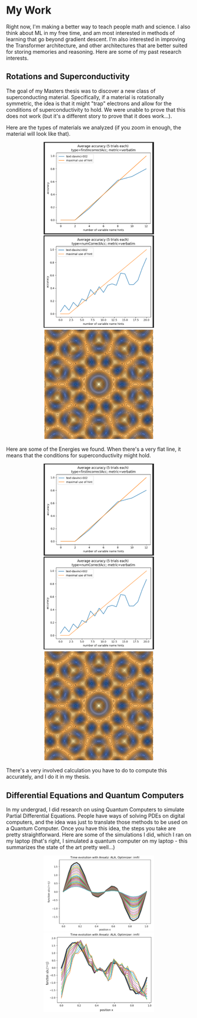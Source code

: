 # My Work


Right now, I'm making a better way to teach people math and science. I also think about ML in my free time, and am most interested in methods of learning that go beyond gradient descent. I'm also interested in improving the Transformer architecture, and other architectures that are better suited for storing memories and reasoning. Here are some of my past research interests. 



## Rotations and Superconductivity


The goal of my Masters thesis was to discover a new class of superconducting material. Specifically, if a material is rotationally symmetric, the idea is that it might "trap" electrons and allow for the conditions of superconductivity to hold. We were unable to prove that this does not work (but it's a different story to prove that it does work...).

Here are the types of materials we analyzed (if you zoom in enough, the material will look like that). 

<p align="center">
<img src="/images/2.png" alt="4 fold mat" width="300"/>
<img src="/images/3.png" alt="6 fold mat" width="300"/>
<img src="/images/4.png" alt="10 fold mat" width="300"/>
</p>



Here are some of the Energies we found. When there's a very flat line, it means that the conditions for superconductivity might hold.

<p align="center">
<img src="/images/2.png" alt="4 fold band" width="300"/>
<img src="/images/3.png" alt="6 fold band" width="300"/>
<img src="/images/4.png" alt="10 fold band" width="300"/>
</p>

There's a very involved calculation you have to do to compute this accurately, and I do it in my thesis.

## Differential Equations and Quantum Computers


In my undergrad, I did research on using Quantum Computers to simulate Partial Differential Equations. 
People have ways of solving PDEs on digital computers, and the idea was just to translate those methods to be used on a Quantum Computer. Once you have this idea, the steps you take are pretty straightforward. Here are some of the simulations I did, which I ran on my laptop (that's right, I simulated a quantum computer on my laptop - this summarizes the state of the art pretty well...)


<p align="center">
<img src="/images/0.png" alt="4 fold band" width="300"/>
<img src="/images/1.png" alt="6 fold band" width="300"/>
</p>
